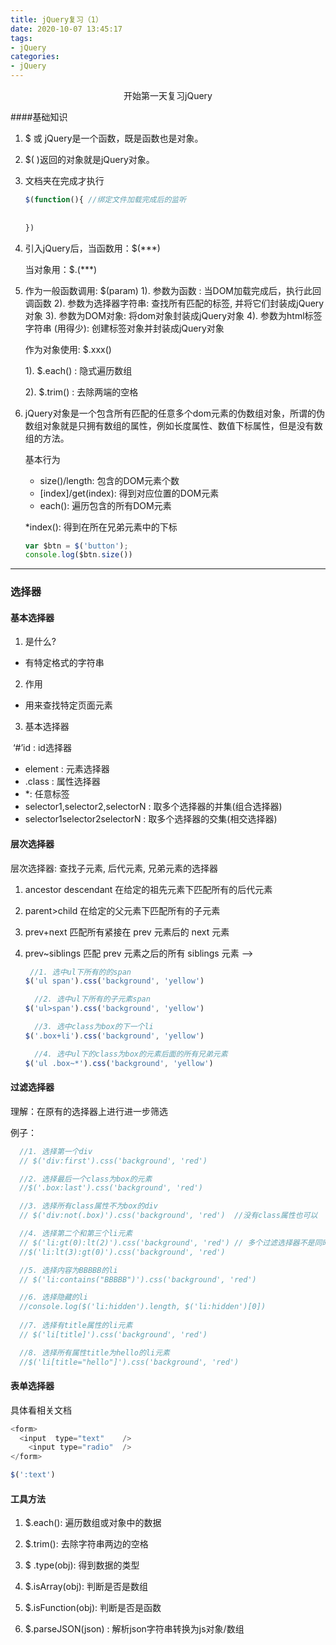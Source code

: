 ```yaml
---
title: jQuery复习（1）
date: 2020-10-07 13:45:17
tags: 
- jQuery
categories:
- jQuery
---
```


<center>开始第一天复习jQuery
</center>

<!--more-->

####基础知识

1. $ 或 jQuery是一个函数，既是函数也是对象。

2. $( )返回的对象就是jQuery对象。

3. 文档夹在完成才执行

   ```javascript
   $(function(){ //绑定文件加载完成后的监听
     
     
   })
   ```

   

4. 引入jQuery后，当函数用：$(***)

   当对象用：$.(***)

5. 作为一般函数调用: $(param)
     1). 参数为函数 : 当DOM加载完成后，执行此回调函数
     2). 参数为选择器字符串: 查找所有匹配的标签, 并将它们封装成jQuery对象
     3). 参数为DOM对象: 将dom对象封装成jQuery对象
     4). 参数为html标签字符串 (用得少): 创建标签对象并封装成jQuery对象

   作为对象使用: $.xxx()

   1). $.each() : 隐式遍历数组

   2). $.trim() : 去除两端的空格

6. jQuery对象是一个包含所有匹配的任意多个dom元素的伪数组对象，所谓的伪数组对象就是只拥有数组的属性，例如长度属性、数值下标属性，但是没有数组的方法。

   基本行为
     * size()/length: 包含的DOM元素个数
     * [index]/get(index): 得到对应位置的DOM元素
     * each(): 遍历包含的所有DOM元素

     *index(): 得到在所在兄弟元素中的下标

   ```javascript
   var $btn = $('button');
   console.log($btn.size())
   ```

---

### 选择器

#### 基本选择器


1. 是什么?
  
  - 有特定格式的字符串
2. 作用
  
  - 用来查找特定页面元素
3. 基本选择器

  ​        ‘#’id : id选择器

  - element : 元素选择器
  - .class : 属性选择器
  - *: 任意标签
  - selector1,selector2,selectorN : 取多个选择器的并集(组合选择器)
  - selector1selector2selectorN : 取多个选择器的交集(相交选择器)

#### 层次选择器

层次选择器: 查找子元素, 后代元素, 兄弟元素的选择器

1. ancestor descendant
     在给定的祖先元素下匹配所有的后代元素

2. parent>child
     在给定的父元素下匹配所有的子元素

3. prev+next
   匹配所有紧接在 prev 元素后的 next 元素

4. prev~siblings
   匹配 prev 元素之后的所有 siblings 元素
   -->

   ```javascript
    //1. 选中ul下所有的的span
   $('ul span').css('background', 'yellow')
   
     //2. 选中ul下所有的子元素span
   $('ul>span').css('background', 'yellow')
   
     //3. 选中class为box的下一个li
   $('.box+li').css('background', 'yellow')
   
     //4. 选中ul下的class为box的元素后面的所有兄弟元素
   $('ul .box~*').css('background', 'yellow')
   ```

   

#### 过滤选择器

理解：在原有的选择器上进行进一步筛选

例子：

```javascript
  //1. 选择第一个div
  // $('div:first').css('background', 'red')

  //2. 选择最后一个class为box的元素
  //$('.box:last').css('background', 'red')

  //3. 选择所有class属性不为box的div
  // $('div:not(.box)').css('background', 'red')  //没有class属性也可以

  //4. 选择第二个和第三个li元素
  // $('li:gt(0):lt(2)').css('background', 'red') // 多个过滤选择器不是同时执行, 而是依次
  //$('li:lt(3):gt(0)').css('background', 'red')

  //5. 选择内容为BBBBB的li
  // $('li:contains("BBBBB")').css('background', 'red')

  //6. 选择隐藏的li
  //console.log($('li:hidden').length, $('li:hidden')[0])
  
  //7. 选择有title属性的li元素
  // $('li[title]').css('background', 'red')

  //8. 选择所有属性title为hello的li元素
  //$('li[title="hello"]').css('background', 'red')
```

#### 表单选择器

具体看相关文档

```javascript
<form>
  <input  type="text"    />  
    <input type="radio"  />
</form>
```

```javascript
$(':text')
```

#### 工具方法

1. $.each(): 遍历数组或对象中的数据

2. $.trim(): 去除字符串两边的空格

3. $ .type(obj): 得到数据的类型
4. $.isArray(obj): 判断是否是数组

5. $.isFunction(obj): 判断是否是函数

6. $.parseJSON(json) : 解析json字符串转换为js对象/数组
